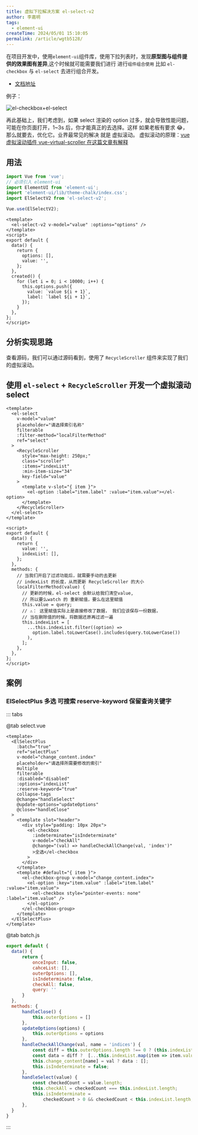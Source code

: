 ```yaml
---
title: 虚拟下拉解决方案 el-select-v2
author: 李嘉明
tags:
  - element-ui
createTime: 2024/05/01 15:10:05
permalink: /article/wgtb5128/
---
```


在项目开发中，使用`element-ui`组件库，使用下拉列表时，发现**原型图与组件提供的效果图有差异**,这个时候就可能需要我们进行 进行`组件组合使用` 比如 `el-checkbox` 与 `el-select` 去进行组合开发。

- [文档地址](https://github.com/kooriookami/el-select-v2/tree/master)

例子：

![el-checkbox+el-select](/images/element-ui/01.png)

再此基础上，我们考虑到，如果 select 渲染的 option 过多，就会导致性能问题，可能在你页面打开，1~3s 后，你才能真正的去选择。这样 如果老板有要求 😂，那么就要去，优化它。业界最常见的解决 就是 虚拟滚动。 虚拟滚动的原理：<a href="/article/kdz7kuwf/">vue 虚拟滚动插件 vue-virtual-scroller 在这篇文章有解释</a>

## 用法

```js
import Vue from 'vue';
// 必须引入 element-ui
import ElementUI from 'element-ui';
import 'element-ui/lib/theme-chalk/index.css';
import ElSelectV2 from 'el-select-v2';

Vue.use(ElSelectV2);
```

```vue
<template>
  <el-select-v2 v-model="value" :options="options" />
</template>
<script>
export default {
  data() {
    return {
      options: [],
      value: '',
    };
  },
  created() {
    for (let i = 0; i < 10000; i++) {
      this.options.push({
        value: `value ${i + 1}`,
        label: `label ${i + 1}`,
      });
    }
  },
};
</script>
```

## 分析实现思路

查看源码，我们可以通过源码看到，使用了 `RecycleScroller` 组件来实现了我们的虚拟滚动。

## 使用 `el-select` + `RecycleScroller` 开发一个虚拟滚动 select

```vue
<template>
  <el-select
    v-model="value"
    placeholder="请选择索引名称"
    filterable
    :filter-method="localFilterMethod"
    ref="select"
  >
    <RecycleScroller
      style="max-height: 250px;"
      class="scroller"
      :items="indexList"
      :min-item-size="34"
      key-field="value"
    >
      <template v-slot="{ item }">
        <el-option :label="item.label" :value="item.value"></el-option>
      </template>
    </RecycleScroller>
  </el-select>
</template>

<script>
export default {
  data() {
    return {
      value: '',
      indexList: [],
    };
  },
  methods: {
    // 当我们开启了过滤功能后，就需要手动的去更新 
    // indexList 的长度，从而更新 RecycleScroller 的大小
    localFilterMethod(value) {
      // 更新的时候，el-select 会默认给我们清空value, 
      // 所以要么watch 的 重新赋值，要么在这里赋值
      this.value = query;
      // ⚠： 这里赋值实际上是直接修改了数据， 我们应该保存一份数据，
      // 当在删除值的时候，将数据还原再过滤一遍
      this.indexList = [
        ...this.indexList.filter((option) =>
          option.label.toLowerCase().includes(query.toLowerCase())
        ),
      ];
    },
  },
};
</script>
```

<!-- > [!CAUTION]
> 重要提示

- ⚠️ el-select与el-checkbox-group的v-model 绑定的值，需相同，绑定同一个变量
- ⚠️ el-option的value与el-checkbox的label绑定的值也需要相同
- ⚠️ el-checkbox 需要使用 style=“pointer-events: none”， 是为了去掉鼠标事件，阻止事件冒泡，触发了两次el-select的change事件 -->


## 案例

### ElSelectPlus 多选 可搜索 reserve-keyword 保留查询关键字

::: tabs

@tab select.vue
```vue
<template>
  <ElSelectPlus
    :batch="true"
    ref="selectPlus"
    v-model="change_content.index"
    placeholder="请选择所需要修改的索引"
    multiple
    filterable
    :disabled="disabled"
    :options="indexList"
    :reserve-keyword="true"
    collapse-tags
    @change="handleSelect"
    @update-options="updateOptions"
    @close="handleClose"
  >
    <template slot="header">
      <div style="padding: 10px 20px">
        <el-checkbox
          :indeterminate="isIndeterminate"
          v-model="checkAll"
          @change="(val) => handleCheckAllChange(val, 'index')"
          >全选</el-checkbox
        >
      </div>
    </template>
    <template #default="{ item }">
      <el-checkbox-group v-model="change_content.index">
        <el-option :key="item.value" :label="item.label" :value="item.value">
          <el-checkbox style="pointer-events: none" :label="item.value" />
        </el-option>
      </el-checkbox-group>
    </template>
  </ElSelectPlus>
</template>
```

@tab batch.js

```js
export default {
  data() {
      return {
          onceInput: false,
          cahceList: [],
          outerOptions: [],
          isIndeterminate: false,
          checkAll: false,
          query: ''
      }
  },
  methods: {
      handleClose() {
          this.outerOptions = []
      },
      updateOptions(options) {
          this.outerOptions = options
      },
      handleCheckAllChange(val, name = 'indices') {
          const diff = this.outerOptions.length !== 0 ? (this.indexList.length === this.outerOptions.length) : true
          const data = diff ?  [...this.indexList.map(item => item.value)] : [...this.outerOptions.map(item => item.value)] 
          this.change_content[name] = val ? data : [];
          this.isIndeterminate = false;
      },
      handleSelect(value) {
          const checkedCount = value.length;
          this.checkAll = checkedCount === this.indexList.length;
          this.isIndeterminate =
              checkedCount > 0 && checkedCount < this.indexList.length;
      },
  }
}

```
:::
